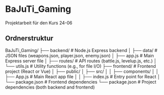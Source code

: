 # BaJuTi_Gaming

Projektarbeit für den Kurs 24-06

## Ordnerstruktur

BaJuTi_Gaming/
├── backend/           # Node.js Express backend
│   ├── data/          # JSON files (weapons.json, player.json, enemy.json)
│   ├── app.js         # Main Express server file
│   ├── routes/        # API routes (battle.js, levelup.js, etc.)
│   └── utils.js       # Utility functions (e.g., for file I/O)
├── frontend/          # Frontend project (React or Vue)
│   ├── public/
│   ├── src/
│   │   ├── components/
│   │   ├── App.js     # Main React app file
│   │   ├── index.js   # Entry point for React
│   └── package.json   # Frontend dependencies
└── package.json       # Project dependencies (both backend and frontend)
